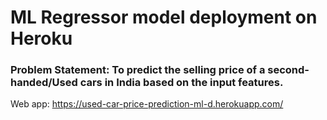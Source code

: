 # ML Regressor model deployment on Heroku
### Problem Statement: To predict the selling price of a second-handed/Used cars in India based on the input features.

Web app: https://used-car-price-prediction-ml-d.herokuapp.com/
